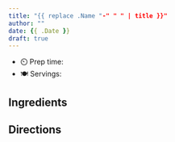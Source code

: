 ```yaml
---
title: "{{ replace .Name "-" " " | title }}"
author: ""
date: {{ .Date }}
draft: true
---
```


- ⏲️ Prep time: 
- 🍽️ Servings: 

## Ingredients

## Directions
